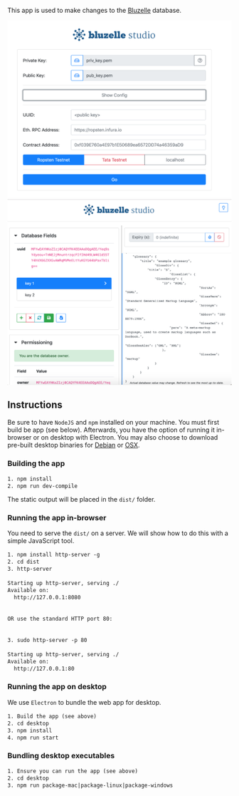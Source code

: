 This app is used to make changes to the [Bluzelle](https://bluzelle.com/) database.


<img src="screen1.png"/>
<img src="screen2.png"/>


## Instructions

Be sure to have `NodeJS` and `npm` installed on your machine. You must first build be app (see below). Afterwards, you have the option of running it in-browser or on desktop with Electron. You may also choose to download pre-built desktop binaries for [Debian](https://bluzelle.jfrog.io/bluzelle/list/debian-local/pool/) or [OSX](https://bluzelle.jfrog.io/bluzelle/list/OSX/).


### Building the app

```
1. npm install
2. npm run dev-compile
```

The static output will be placed in the `dist/` folder.


### Running the app in-browser

You need to serve the `dist/` on a server. We will show how to do this with a simple JavaScript tool.

```
1. npm install http-server -g
2. cd dist
3. http-server

Starting up http-server, serving ./
Available on:
  http://127.0.0.1:8080
  
  
OR use the standard HTTP port 80:


3. sudo http-server -p 80

Starting up http-server, serving ./
Available on:
  http://127.0.0.1:80
```


### Running the app on desktop

We use `Electron` to bundle the web app for desktop.

```
1. Build the app (see above)
2. cd desktop
3. npm install
4. npm run start
```


### Bundling desktop executables 

```
1. Ensure you can run the app (see above)
2. cd desktop
3. npm run package-mac|package-linux|package-windows
```
